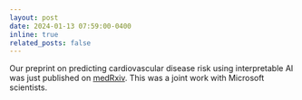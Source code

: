 ```yaml
---
layout: post
date: 2024-01-13 07:59:00-0400
inline: true
related_posts: false
---
```


Our preprint on predicting cardiovascular disease risk using interpretable AI was just published on [medRxiv](https://www.medrxiv.org/content/10.1101/2024.01.12.24301213v1). This was a joint work with Microsoft scientists.
